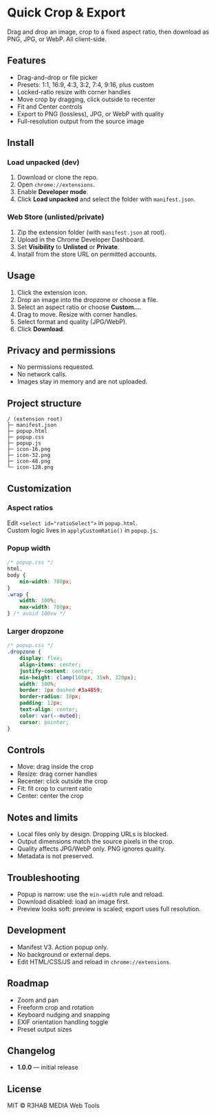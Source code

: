 # Quick Crop & Export

Drag and drop an image, crop to a fixed aspect ratio, then download as PNG, JPG, or WebP. All client-side.

## Features

- Drag-and-drop or file picker
- Presets: 1:1, 16:9, 4:3, 3:2, 7:4, 9:16, plus custom
- Locked-ratio resize with corner handles
- Move crop by dragging, click outside to recenter
- Fit and Center controls
- Export to PNG (lossless), JPG, or WebP with quality
- Full-resolution output from the source image

## Install

### Load unpacked (dev)

1. Download or clone the repo.
2. Open `chrome://extensions`.
3. Enable **Developer mode**.
4. Click **Load unpacked** and select the folder with `manifest.json`.

### Web Store (unlisted/private)

1. Zip the extension folder (with `manifest.json` at root).
2. Upload in the Chrome Developer Dashboard.
3. Set **Visibility** to **Unlisted** or **Private**.
4. Install from the store URL on permitted accounts.

## Usage

1. Click the extension icon.
2. Drop an image into the dropzone or choose a file.
3. Select an aspect ratio or choose **Custom…**.
4. Drag to move. Resize with corner handles.
5. Select format and quality (JPG/WebP).
6. Click **Download**.

## Privacy and permissions

- No permissions requested.
- No network calls.
- Images stay in memory and are not uploaded.

## Project structure

```
/ (extension root)
├─ manifest.json
├─ popup.html
├─ popup.css
├─ popup.js
├─ icon-16.png
├─ icon-32.png
├─ icon-48.png
└─ icon-128.png
```

## Customization

### Aspect ratios

Edit `<select id="ratioSelect">` in `popup.html`.  
Custom logic lives in `applyCustomRatio()` in `popup.js`.

### Popup width

```css
/* popup.css */
html,
body {
	min-width: 780px;
}
.wrap {
	width: 100%;
	max-width: 780px;
} /* avoid 100vw */
```

### Larger dropzone

```css
/* popup.css */
.dropzone {
	display: flex;
	align-items: center;
	justify-content: center;
	min-height: clamp(160px, 35vh, 320px);
	width: 100%;
	border: 1px dashed #3a4059;
	border-radius: 10px;
	padding: 12px;
	text-align: center;
	color: var(--muted);
	cursor: pointer;
}
```

## Controls

- Move: drag inside the crop
- Resize: drag corner handles
- Recenter: click outside the crop
- Fit: fit crop to current ratio
- Center: center the crop

## Notes and limits

- Local files only by design. Dropping URLs is blocked.
- Output dimensions match the source pixels in the crop.
- Quality affects JPG/WebP only. PNG ignores quality.
- Metadata is not preserved.

## Troubleshooting

- Popup is narrow: use the `min-width` rule and reload.
- Download disabled: load an image first.
- Preview looks soft: preview is scaled; export uses full resolution.

## Development

- Manifest V3. Action popup only.
- No background or external deps.
- Edit HTML/CSS/JS and reload in `chrome://extensions`.

## Roadmap

- Zoom and pan
- Freeform crop and rotation
- Keyboard nudging and snapping
- EXIF orientation handling toggle
- Preset output sizes

## Changelog

- **1.0.0** — initial release

## License

MIT © R3HAB MEDIA Web Tools
